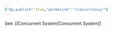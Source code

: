 ```yaml
---
{"dg-publish":true,"permalink":"/concurrency/"}
---
```


See: [[Concurrent System\|Concurrent System]]
